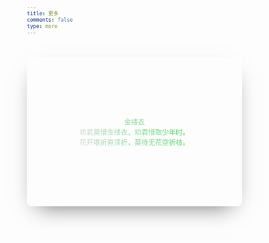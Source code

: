 ```yaml
---
title: 更多
comments: false
type: more
---
```

<style>
    .single-thumbnail-card {
        position: relative;
        max-width: 900px;
        margin: 50px auto;
    }

    .container {
        border-radius: 10px;
        height: 350px;
        width: 100%;
        overflow: hidden;
        filter: brightness(90%);
        display: flex;
        justify-content: center;
        align-items: center;
        box-shadow: 0 22px 50px -24px rgba(0, 0, 0, .6);
        background-image: url(https://gitee.com/WillCAI2020/pic-go/raw/master/img/20210323162559.jpg);
        background-position: center center;
        background-repeat: no-repeat;
        background-attachment: scroll;
    }

    .content {
        font-size: 1.15em;
        text-align: center;
        padding-bottom: 20px;
        top: auto;
        padding: 1.2rem;
        background: linear-gradient(to right, #f1f1f1, #45ed63);
        -webkit-background-clip: text;
        color: transparent;
    }

    #cardbg_canvas {
        position: absolute;
        bottom: 0;
    }
</style>
<style>
    div.timenode {
        position: relative;
		margin: 10px 0;
    }

    div.timenode:before,
    div.timenode:after {
        content: '';
        z-index: 1;
        position: absolute;
        background: rgba(68, 215, 182, 0.5);
        width: 2px;
        left: 7px;
    }

    div.timenode:before {
        top: -50px;
        height: 100px;
    }

    div.timenode:after {
        top: 50px;
        height: calc(100% - 26px);
    }

    div.timenode:last-child:after {
        height: calc(100% - 26px - 16px);
        border-bottom-left-radius: 2px;
        border-bottom-right-radius: 2px;
    }

    div.timenode .meta,
    div.timenode .body {
        max-width: calc(100% - 24px);
    }

    div.timenode .meta {
        position: relative;
        color: var(--color-meta);
        font-size: 0.875rem;
        line-height: 32px;
        height: 32px;
    }

    div.timenode .meta:before,
    div.timenode .meta:after {
        content: '';
        position: absolute;
        top: 8px;
        z-index: 2;
    }

    div.timenode .meta:before {
        background: rgba(68, 215, 182, 0.5);
        width: 16px;
        height: 16px;
        border-radius: 8px;
    }

    div.timenode .meta:after {
        background: #44d7b6;
        margin-left: 2px;
        margin-top: 2px;
        width: 12px;
        height: 12px;
        border-radius: 6px;
        transform: scale(0.5);
        transition: all 0.28s ease;
        -moz-transition: all 0.28s ease;
        -webkit-transition: all 0.28s ease;
        -o-transition: all 0.28s ease;
    }

    div.timenode .meta p {
        font-weight: bold;
        margin: 0 0 0 24px;
    }

    div.timenode div.body p {
        margin: 0 !important;
    }

    div.timenode .body {
        margin: 4px 0 16px 24px;
        padding: 16px;
        border-radius: 8px;
        background: var(--color-block);
        display: inline-block;
		box-shadow: 0 0 4px 1px rgba(0, 0, 0, 0.12);
		transition: all 0.3s;
    }
	.DarkMode div.timenode .body:hover{
		box-shadow: 0 0 8px 3px rgba(255, 255, 255, 0.09);
	}
	div.timenode .body:hover{
		box-shadow: 0 0 8px 3px rgba(0, 0, 0, 0.12);
	}

    div.timenode .body:empty {
        display: none;
    }

    div.timenode .body>*:first-child {
        margin-top: 0.25em;
    }

    div.timenode .body>*:last-child {
        margin-bottom: 0.25em;
    }

    div.timenode .body .highlight {
        border: 1px solid #e4e4e4;
    }

    div.timenode:hover .meta {
        color: var(--color-text);
    }

    div.timenode:hover .meta:before {
        background: rgba(255, 87, 34, 0.5);
    }

    div.timenode:hover .meta:after {
        background: #ff5722;
        transform: scale(1);
    }

    div.timenode .body {
        margin: 0 0 0 24px;
        padding: 16px;
        border-radius: 8px;
        background: #f6f6f6;
        display: inline-block;
    }

    div.timenode img {
        width: 100%;
    }
    div.timenode .body ul{
		padding-left: 20px !important;
	}
    #journal {
		margin-top: 100px;
        display: grid;
		justify-content: center;
    }
	#pre{
		margin: 0 0 0 24px;
	}
</style>
<div id="card_canvas" class="single-thumbnail-card">
  <div class="container">
    <div class="content">
      <span id="title">金缕衣</span>
      <div id="sentence">
        劝君莫惜金缕衣，劝君惜取少年时。<br>
        花开堪折直须折，莫待无花空折枝。
      </div>
    </div>
    <canvas id="cardbg_canvas"></canvas>
  </div>
</div>

<div id="journal"></div>

<script src="https://cdn.jsdelivr.net/gh/WillCAI2020/cdn@1.3.4/js/bubble.min.js"></script>